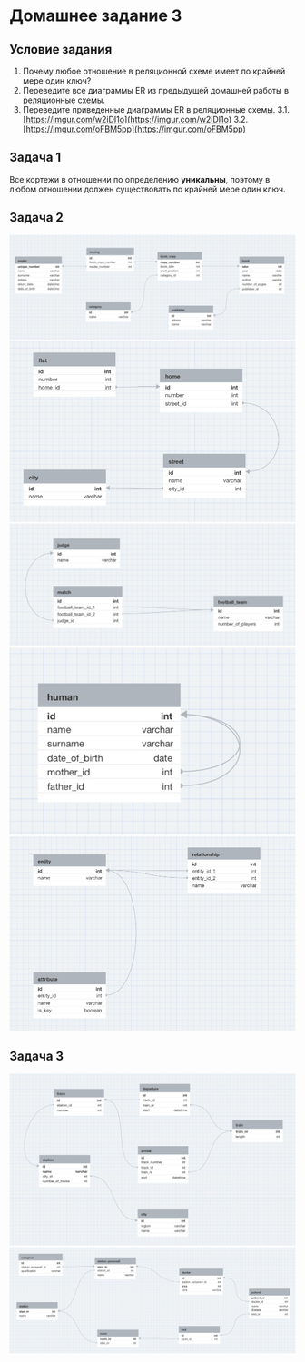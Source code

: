 # Домашнее задание 3
## Условие задания
1. Почему любое отношение в реляционной схеме имеет по крайней мере один ключ?  
2. Переведите все диаграммы ER из предыдущей домашней работы в реляционные схемы.  
3. Переведите приведенные диаграммы ER в реляционные схемы.
3.1. [https://imgur.com/w2iDI1o](https://imgur.com/w2iDI1o) 
3.2. [https://imgur.com/oFBM5pp](https://imgur.com/oFBM5pp)

## Задача 1
Все кортежи в отношении по определению **уникальны**, поэтому в любом отношении должен существовать по крайней мере один ключ.

## Задача 2
![1](https://github.com/kolpakovee/hse-database/blob/main/images/db_3_task_2.1.png)
![2](https://github.com/kolpakovee/hse-database/blob/main/images/db_3_task_2.2.png)
![3](https://github.com/kolpakovee/hse-database/blob/main/images/db_3_task_2.3.png)
![4](https://github.com/kolpakovee/hse-database/blob/main/images/db_3_task_2.4.png)
![5](https://github.com/kolpakovee/hse-database/blob/main/images/db_3_task_2.5.png)


## Задача 3
![6](https://github.com/kolpakovee/hse-database/blob/main/images/db_3_task_3_1.png)
![7](https://github.com/kolpakovee/hse-database/blob/main/images/db_3_task_3_2.png)
